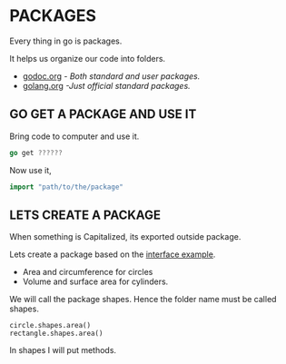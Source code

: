 # PACKAGES

Every thing in go is packages.

It helps us organize our code into folders.

* [godoc.org](https://godoc.org/)
  _- Both standard and user packages._
* [golang.org](https://golang.org/pkg/)
  _-Just official standard packages._

## GO GET A PACKAGE AND USE IT

Bring code to computer and use it.

```go
go get ??????
```

Now use it,

```go
import "path/to/the/package"
```

## LETS CREATE A PACKAGE

When something is Capitalized, its exported outside package.

Lets create a package based on the [interface example](https://github.com/JeffDeCola/my-cheat-sheets/tree/master/software/development/languages/go-cheat-sheet/interfaces.md).

* Area and circumference for circles
* Volume and surface area for cylinders.

We will call the package shapes.  Hence the folder name must be called shapes.

    circle.shapes.area()
    rectangle.shapes.area()


In shapes I will put methods.

